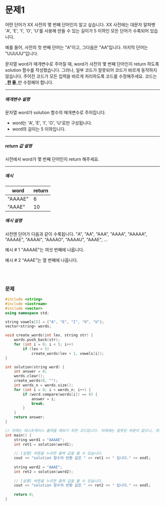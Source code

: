 # 문제1
어떤 단어가 XX 사전의 몇 번째 단어인지 알고 싶습니다. XX 사전에는 대문자 알파벳 'A', 'E', 'I', 'O', 'U'를 사용해 만들 수 있는 길이가 5 이하인 모든 단어가 수록되어 있습니다.

예를 들어, 사전의 첫 번째 단어는 "A"이고, 그다음은 "AA"입니다. 마지막 단어는 "UUUUU"입니다.

문자열 word가 매개변수로 주어질 때, word가 사전의 몇 번째 단어인지 return 하도록 solution 함수를 작성했습니다. 그러나, 일부 코드가 잘못되어 코드가 바르게 동작하지 않습니다. 주어진 코드가 모든 입력을 바르게 처리하도록 코드를 수정해주세요. 코드는 _**한 줄**_만 수정해야 합니다.

---

##### 매개변수 설명

문자열 word가 solution 함수의 매개변수로 주어집니다.

* word는 'A', 'E', 'I', 'O', 'U'로만 구성됩니다.
* word의 길이는 5 이하입니다.

---

##### return 값 설명

사전에서 word가 몇 번째 단어인지 return 해주세요.

---

##### 예시

| word | return |
|------|--------|
| "AAAAE" | 6 |
| "AAAE" | 10 |

##### 예시 설명

사전엔 단어가 다음과 같이 수록됩니다. "A", "AA", "AAA", "AAAA", "AAAAA", "AAAAE", "AAAAI", "AAAAO", "AAAAU", "AAAE", ...

예시 # 1
"AAAAE"는 여섯 번째에 나옵니다.

예시 # 2
“AAAE”는 열 번째에 나옵니다.

<br>
<br>

### 문제 
```cpp
#include <string>
#include <iostream>
#include <vector>
using namespace std;

string vowels[5] = {"A", "E", "I", "O", "U"};
vector<string> words;

void create_words(int lev, string str) {
    words.push_back(str);
    for (int i = 0; i < 5; i++)
        if (lev < 5)
            create_words(lev + 1, vowels[i]);
}

int solution(string word) {
    int answer = 0;
    words.clear();
    create_words(0, "");
    int words_n = words.size();
    for (int i = 0; i < words_n; i++) {
        if (word.compare(words[i]) == 0) {
            answer = i;
            break;
        }
    }
    return answer;
}

// 아래는 테스트케이스 출력을 해보기 위한 코드입니다. 아래에는 잘못된 부분이 없으니, 위의 코드만 수정하세요.
int main() {
    string word1 = "AAAAE";
    int ret1 = solution(word1);
    
    // [실행] 버튼을 누르면 출력 값을 볼 수 있습니다.
    cout << "solution 함수의 반환 값은 " << ret1 << " 입니다." << endl;
    
    string word2 = "AAAE";
    int ret2 = solution(word2);
    
    // [실행] 버튼을 누르면 출력 값을 볼 수 있습니다.
    cout << "solution 함수의 반환 값은 " << ret2 << " 입니다." << endl;
    
    return 0;
}
```
